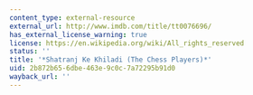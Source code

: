 ```yaml
---
content_type: external-resource
external_url: http://www.imdb.com/title/tt0076696/
has_external_license_warning: true
license: https://en.wikipedia.org/wiki/All_rights_reserved
status: ''
title: '*Shatranj Ke Khiladi (The Chess Players)*'
uid: 2b872b65-6dbe-463e-9c0c-7a72295b91d0
wayback_url: ''
---
```

